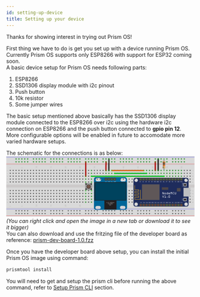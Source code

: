 ```yaml
---
id: setting-up-device
title: Setting up your device
---
```


Thanks for showing interest in trying out Prism OS!  

First thing we have to do is get you set up with a device running Prism OS.  
Currently Prism OS supports only ESP8266 with support for ESP32 coming soon.  
A basic device setup for Prism OS needs following parts:
1. ESP8266
2. SSD1306 display module with i2c pinout
3. Push button
4. 10k resistor
5. Some jumper wires

The basic setup mentioned above basically has the SSD1306 display module connected to the ESP8266 over i2c using the hardware i2c connection on ESP8266 and the push button connected to **gpio pin 12**.  
More configurable options will be enabled in future to accomodate more varied hardware setups.  

The schematic for the connections is as below:  
![breadboard-setup](assets/prism-dev-board-1.0.png)
*(You can right click and open the image in a new tab or download it to see it bigger)*  
You can also download and use the fritzing file of the developer board as reference: [prism-dev-board-1.0.fzz](assets/prism-dev-board-1.0.fzz)  

Once you have the developer board above setup, you can install the initial Prism OS image using command:  
```bash
prismtool install
```
You will need to get and setup the prism cli before running the above command, refer to [Setup Prism CLI](setup-prism-cli.md) section.
